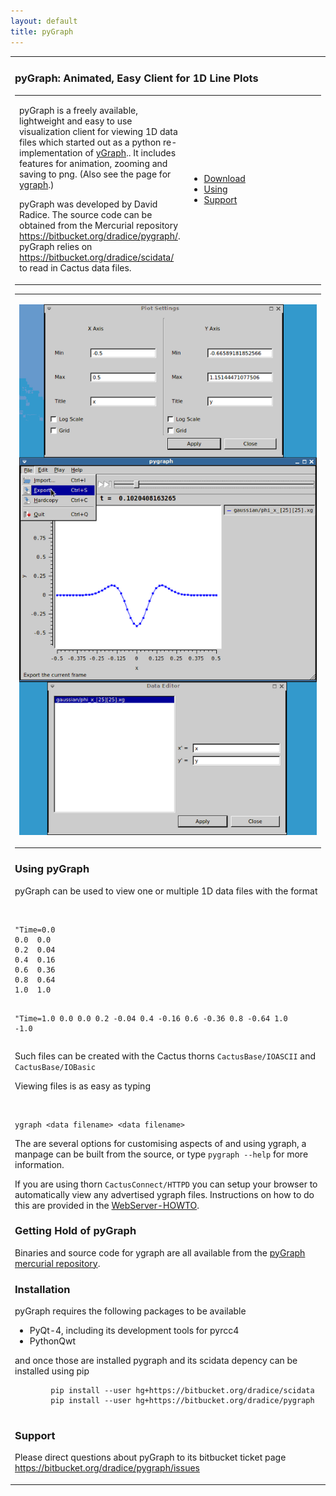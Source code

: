 ```yaml
---
layout: default
title: pyGraph
---
```

<table>
<colgroup>
<col style="width: 100%" />
</colgroup>
<tbody>
<tr class="odd">
<td><h3 id="pygraph-animated-easy-client-for-1d-line-plots">pyGraph: Animated, Easy Client for 1D Line Plots</h3>
<table>
<colgroup>
<col style="width: 50%" />
<col style="width: 50%" />
</colgroup>
<tbody>
<tr class="odd">
<td><p>pyGraph is a freely available, lightweight and easy to use visualization client for viewing 1D data files which started out as a python re-implementation of <a href="../yGraph">yGraph</a>.. It includes features for animation, zooming and saving to png. (Also see the page for <a href="../yGraph">ygraph</a>.)</p>
<p>pyGraph was developed by David Radice. The source code can be obtained from the Mercurial repository <a href="https://bitbucket.org/dradice/pygraph/">https://bitbucket.org/dradice/pygraph/</a>. pyGraph relies on <a href="https://bitbucket.org/dradice/scidata/">https://bitbucket.org/dradice/scidata/</a> to read in Cactus data files.</p></td>
<td><ul>
<li><a href="#download">Download</a></li>
<li><a href="#using">Using</a></li>
<li><a href="#support">Support</a></li>
</ul></td>
</tr>
</tbody>
</table>
<table>
<colgroup>
<col style="width: 100%" />
</colgroup>
<tbody>
<tr class="odd">
<td><p><a href="pyGraph.png"><img src="pyGraph.png" alt="pyGraph main window" /></a></p></td>
</tr>
</tbody>
</table>
<span id="using"></span>
<h3 id="using-pygraph">Using pyGraph</h3>
<p>pyGraph can be used to view one or multiple 1D data files with the format</p>
<code>       </code>
<pre><code>&quot;Time=0.0
0.0  0.0
0.2  0.04
0.4  0.16
0.6  0.36
0.8  0.64
1.0  1.0

&quot;Time=1.0
0.0  0.0
0.2 -0.04
0.4 -0.16
0.6 -0.36
0.8 -0.64
1.0 -1.0</code></pre>
<p>Such files can be created with the Cactus thorns <code>CactusBase/IOASCII</code> and <code>CactusBase/IOBasic</code></p>
<p>Viewing files is as easy as typing</p>
<code>          </code>
<pre><code>ygraph &lt;data filename&gt; &lt;data filename&gt;</code></pre>
<p>The are several options for customising aspects of and using ygraph, a manpage can be built from the source, or type <code>pygraph --help</code> for more information.</p>
<p>If you are using thorn <code>CactusConnect/HTTPD</code> you can setup your browser to automatically view any advertised ygraph files. Instructions on how to do this are provided in the <a href="/documentation/tutorials/webServerHowTo.txt">WebServer-HOWTO</a>.</p>
<span id="download"></span>
<h3 id="getting-hold-of-pygraph">Getting Hold of pyGraph</h3>
<p>Binaries and source code for ygraph are all available from the <a href="https://bitbucket.org/dradice/pygraph/">pyGraph mercurial repository</a>.</p>
<h3 id="installation">Installation</h3>
<p>pyGraph requires the following packages to be available</p>
<ul>
<li>PyQt-4, including its development tools for pyrcc4</li>
<li>PythonQwt</li>
</ul>
and once those are installed pygraph and its scidata depency can be installed using pip
<pre><code>        pip install --user hg+https://bitbucket.org/dradice/scidata
        pip install --user hg+https://bitbucket.org/dradice/pygraph
    </code></pre>
<span id="support"></span>
<h3 id="support">Support</h3>
<p>Please direct questions about pyGraph to its bitbucket ticket page <a href="https://bitbucket.org/dradice/pygraph/issues">https://bitbucket.org/dradice/pygraph/issues</a></p></td>
</tr>
</tbody>
</table>
